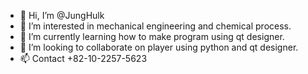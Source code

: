 - 👋 Hi, I’m @JungHulk
- 👀 I’m interested in mechanical engineering and chemical process.
- 🌱 I’m currently learning how to make program using qt designer.
- 💞️ I’m looking to collaborate on player using python and qt designer.
- 📫 Contact +82-10-2257-5623

<!---
JungHulk/JungHulk is a ✨ special ✨ repository because its `README.md` (this file) appears on your GitHub profile.
You can click the Preview link to take a look at your changes.
--->
